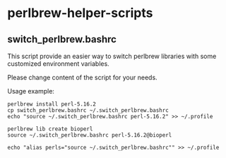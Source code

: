perlbrew-helper-scripts
=======================

switch_perlbrew.bashrc
----------------------

This script provide an easier way to switch perlbrew libraries with some customized environment variables.

Please change content of the script for your needs.

Usage example:

```
perlbrew install perl-5.16.2
cp switch_perlbrew.bashrc ~/.switch_perlbrew.bashrc
echo "source ~/.switch_perlbrew.bashrc perl-5.16.2" >> ~/.profile

perlbrew lib create bioperl
source ~/.switch_perlbrew.bashrc perl-5.16.2@bioperl

echo "alias perls="source ~/.switch_perlbrew.bashrc"" >> ~/.profile
```
